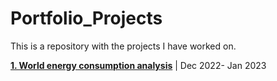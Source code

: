 # Portfolio_Projects

This is a repository with the projects I have worked on. 

[**1. World energy consumption analysis**](https://github.com/PranayNankani/portfolio_projects/blob/3a799b3ad5083d1c6995b0f70fc764169d244381/World_energy_consumption_analysis.ipynb) | Dec 2022- Jan 2023

